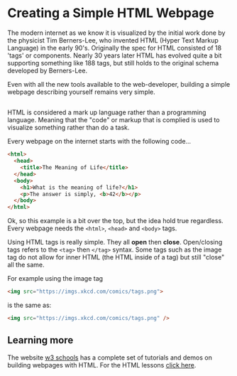 # Creating a Simple HTML Webpage

The modern internet as we know it is visualized by the initial work done by the physicist Tim Berners-Lee, who invented HTML (Hyper Text Markup Language) in the early 90's.  Originally the spec for HTML consisted of 18 'tags' or components.  Nearly 30 years later HTML has evolved quite a bit supporting something like 188 tags, but still holds to the original schema developed by Berners-Lee.

Even with all the new tools available to the web-developer, building a simple webpage describing yourself remains very simple.

## <tags>

HTML is considered a mark up language rather than a programming language. Meaning that the "code" or markup that is complied is used to visualize something rather than do a task.

Every webpage on the internet starts with the following code...

```HTML
<html>
  <head>
    <title>The Meaning of Life</title>
  </head>
  <body>
    <h1>What is the meaning of life?</h1>
    <p>The answer is simply, <b>42</b></p>
  </body>
</html>
```

Ok, so this example is a bit over the top, but the idea hold true regardless.  Every webpage needs the `<html>`, `<head>` and `<body>` tags.

Using HTML tags is really simple.  They all **open** then **close**.  Open/closing tags refers to the `<tag>` then `</tag>` syntax.  Some tags such as the image tag do not allow for inner HTML (the HTML inside of a tag) but still "close" all the same.

For example using the image tag

```html
<img src="https://imgs.xkcd.com/comics/tags.png">
```

is the same as:

```html
<img src="https://imgs.xkcd.com/comics/tags.png" />
```

## Learning more

The website [w3 schools](https://www.w3schools.com/) has a complete set of tutorials and demos on building webpages with HTML.  For the HTML lessons [click here](https://www.w3schools.com/html/html_intro.asp).
